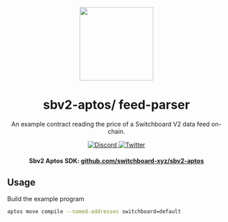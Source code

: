 <div align="center">
  <a href="#">
    <img height="170" src="https://github.com/switchboard-xyz/sbv2-core/raw/main/website/static/img/icons/switchboard/avatar.svg" />
  </a>

  <h1>sbv2-aptos/ feed-parser</h1>
  <p>An example contract reading the price of a Switchboard V2 data feed on-chain.</p>

  <p>
    <a href="https://discord.gg/switchboardxyz">
      <img alt="Discord" src="https://img.shields.io/discord/841525135311634443?color=blueviolet&logo=discord&logoColor=white">
    </a>
    <a href="https://twitter.com/switchboardxyz">
      <img alt="Twitter" src="https://img.shields.io/twitter/follow/switchboardxyz?label=Follow+Switchboard" />
    </a>
  </p>

  <h4>
    <strong>Sbv2 Aptos SDK: </strong><a href="https://github.com/switchboard-xyz/sbv2-aptos">github.com/switchboard-xyz/sbv2-aptos</a>
  </h4>
</div>

## Usage

Build the example program

```bash
aptos move compile --named-addresses switchboard=default
```
